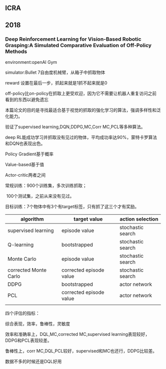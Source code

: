 ## ICRA

## 2018

### Deep Reinforcement Learning for Vision-Based Robotic Grasping:A Simulated Comparative Evaluation of Off-Policy Methods

environment:openAI Gym

simulator:Bullet  7自由度机械臂，从箱子中抓取物体

reward 设置在最后一步，抓起来就是1抓不起来就是0

off-policy比on-policy在抓取上更受欢迎，因为它不需要让机器人重复访问之前看到的东西以避免遗忘

本篇论文的目的是寻找最适合基于视觉的抓取的强化学习的算法，强调多样性和泛化能力。

验证了supervised learning,DQN,DDPG,MC,Corr MC,PCL等多种算法。

deep RL能成功学习并抓取没有见过的物体，平均成功率达90%，蒙特卡罗算法和DQN也表现出色。

Policy Gradient基于概率

Value-based基于值

Actor-critic两者之间



常规训练：900个训练集，多次训练抓取；

​		    100个测试集，之前从来没有见过。

目标训练：7个物体中有3个有target标签，只有抓了这三个才有奖励。

| algorithm             | target value            | action selection  |
| --------------------- | ----------------------- | ----------------- |
| supervised learning   | episode value           | stochastic search |
| Q-learning            | bootstrapped            | stochastic search |
| Monte Carlo           | episode value           | stochastic search |
| corrected Monte Carlo | corrected episode value | stochastic search |
| DDPG                  | bootstrapped            | actor network     |
| PCL                   | corrected episode value | actor network     |
|                       |                         |                   |

四个评估的指标：

综合表现，效率，鲁棒性，灵敏度

效率和准确率上，DQL,MC,corrected MC,supervised learning表现较好，DDPG和PCL表现较差。

鲁棒性上，corr MC,DQL,PCL较好，supervised和MC也还行，DDPG比较差。

数据不多的时候还是DQL好用

